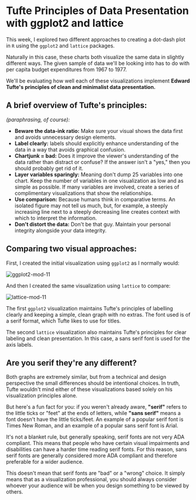 # Tufte Principles of Data Presentation with ggplot2 and lattice

This week, I explored two different approaches to creating a dot-dash plot in `R` using the `ggplot2` and `lattice` packages.

Naturally in this case, these charts both visualize the same data in slightly different ways. The given sample of data we'll be looking into has to do with per capita budget expenditures from 1967 to 1977.

We'll be evaluating how well each of these visualizations implement **Edward Tufte's principles of clean and minimalist data presentation.**

## A brief overview of Tufte's principles:
*(paraphrasing, of course):*

- **Beware the data-ink ratio:** Make sure your visual shows the data first and avoids unnecessary design elements.
- **Label clearly:** labels should explicitly enhance understanding of the data in a way that avoids graphical confusion.
- **Chartjunk = bad:** Does it improve the viewer's understanding of the data rather than distract or confuse? If the answer isn't a "yes," then you should probably get rid of it.
- **Layer variables sparingly:** Meaning don't dump 25 variables into one chart. Keep the number of variables in one visualization as low and as simple as possible. If many variables are involved, create a series of complimentary visualizations that show the relationships.
- **Use comparison:** Because humans think in comparative terms. An isolated figure may not tell us much, but, for example, a steeply increasing line next to a steeply decreasing line creates context with which to interpret the information.
- **Don't distort the data:** Don't be that guy. Maintain your personal integrity alongside your data integrity.

## Comparing two visual approaches:

First, I created the initial visualization using `ggplot2` as I normally would:

![ggplot2-mod-11](https://github.com/user-attachments/assets/80ea6829-9473-4671-8a9b-2695c00b6f7b)

And then I created the same visualization using `lattice` to compare:

![lattice-mod-11](https://github.com/user-attachments/assets/35238071-afc0-4722-9db4-8feb220eb4ba)

The first ``ggplot2`` visualization maintains Tufte's principles of labelling clearly and keeping a simple, clean graph with no extras. The font used is of a serif format, which Tufte likes to use for titles.

The second `lattice` visualization also maintains Tufte's principles for clear labeling and clean presentation. In this case, a sans serif font is used for the axis labels.

## Are you serif they're any different?

Both graphs are extremely similar, but from a technical and design perspective the small differences should be intentional choices. In truth, Tufte wouldn't mind either of these visualizations based solely on his visualization principles alone.

But here's a fun fact for you: if you weren't already aware, **"serif"** refers to the little ticks or "feet" at the ends of letters, while **"sans serif"** means a font doesn't have the little ticks/feet. An example of a popular serif font is Times New Roman, and an example of a popular sans serif font is Arial.

It's not a blanket rule, but generally speaking, serif fonts are not very ADA compliant. This means that people who have certain visual impairments and disabilities can have a harder time reading serif fonts. For this reason, sans serif fonts are generally considered more ADA compliant and therefore preferable for a wider audience.

This doesn't mean that serif fonts are "bad" or a "wrong" choice. It simply means that as a visualization professional, you should always consider whoever your audience will be when you design something to be viewed by others.




